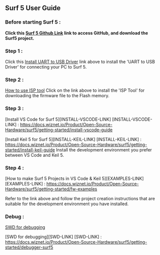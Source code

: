 
## Surf 5 User Guide

### Before starting Surf 5 :

**Click this [Surf 5 Github Link](https://github.com/Wiznet/W7500x-Surf5/tree/main) link to access GitHub, and download the Surf5 project.**


### Step 1 : 

Click this [Install UART to USB Driver](ttps://docs.wiznet.io/Product/Open-Source-Hardware/surf5/getting-started/install-usb-driver) link above to install the 'UART to USB Driver' for connecting your PC to Surf 5.




### Step 2 : 

[How to use ISP tool](https://docs.wiznet.io/Product/Open-Source-Hardware/surf5/getting-started/flashing-surf5)
Click on the link above to install the 'ISP Tool' for downloading the firmware file to the Flash memory.




### Step 3 : 

[Install VS Code for Surf 5][INSTALL-VSCODE-LINK]
[INSTALL-VSCODE-LINK] : https://docs.wiznet.io/Product/Open-Source-Hardware/surf5/getting-started/install-vscode-guide

[Install Keil 5 for Surf 5][INSTALL-KEIL-LINK]
[INSTALL-KEIL-LINK] : https://docs.wiznet.io/Product/Open-Source-Hardware/surf5/getting-started/install-keil-guide
Install the development environment you prefer between VS Code and Keil 5.




### Step 4 : 

[How to make Surf 5 Projects in VS Code & Keil 5][EXAMPLES-LINK]
[EXAMPLES-LINK] : https://docs.wiznet.io/Product/Open-Source-Hardware/surf5/getting-started/fw-examples

Refer to the link above and follow the project creation instructions that are suitable for the development environment you have installed.




### Debug : 
[SWD for debugging](debugger-surf5.md)

[SWD for debugging][SWD-LINK]
[SWD-LINK] : https://docs.wiznet.io/Product/Open-Source-Hardware/surf5/getting-started/debugger-surf5
